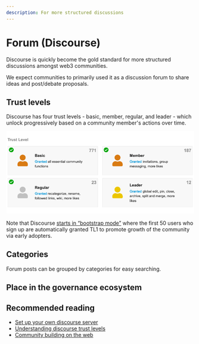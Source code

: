 ```yaml
---
description: For more structured discussions
---
```


# Forum \(Discourse\)

Discourse is quickly become the gold standard for more structured discussions amongst web3 communities.

We expect communities to primarily used it as a discussion forum to share ideas and post/debate proposals.

## Trust levels

Discourse has four trust levels - basic, member, regular, and leader - which unlock progressively based on a community member's actions over time.

![](../.gitbook/assets/screenshot-2021-09-11-at-13.07.52.png)

Note that Discourse [starts in “bootstrap mode”](https://meta.discourse.org/t/what-is-bootstrap-mode/58462) where the first 50 users who sign up are automatically granted TL1  to promote growth of the community via early adopters.

## Categories

Forum posts can be grouped by categories for easy searching.

## Place in the governance ecosystem



## Recommended reading 

* [Set up your own discourse server](https://blog.discourse.org/2014/04/install-discourse-in-under-30-minutes/)
* [Understanding discourse trust levels](https://blog.discourse.org/2018/06/understanding-discourse-trust-levels/#:~:text=The%20user%20trust%20system%20is,levels%20are%20a%20way%20of%E2%80%A6&text=Granting%20experienced%20users%20more%20rights,much%20of%20their%20time%20to.)
* [Community building on the web](https://www.amazon.com/Community-Building-Web-Strategies-Communities/dp/0201874849)

